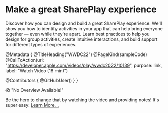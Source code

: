 # Make a great SharePlay experience

Discover how you can design and build a great SharePlay experience. We'll show you how to identify activities in your app that can help bring everyone together — even while they're apart. Learn best practices to help you design for group activities, create intuitive interactions, and build support for different types of experiences.

@Metadata {
   @TitleHeading("WWDC22")
   @PageKind(sampleCode)
   @CallToAction(url: "https://developer.apple.com/videos/play/wwdc2022/10139", purpose: link, label: "Watch Video (18 min)")

   @Contributors {
      @GitHubUser(<replace this with your GitHub handle>)
   }
}

😱 "No Overview Available!"

Be the hero to change that by watching the video and providing notes! It's super easy:
 [Learn More…](https://wwdcnotes.com/documentation/wwdcnotes/contributing)
